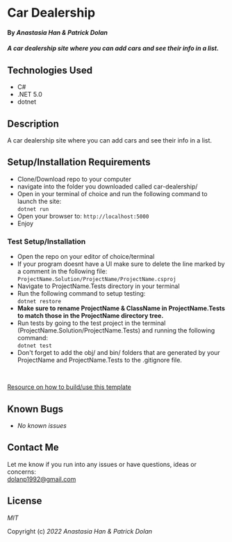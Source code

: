 # Car Dealership

#### By _**Anastasia Han & Patrick Dolan**_

#### _A car dealership site where you can add cars and see their info in a list._

<!-- ## Github Pages Link

[TITLE HERE Github Pages](https://patrick-dolan.github.io/APPLICATIONNAMEHERE/) -->

## Technologies Used

* C#
* .NET 5.0
* dotnet

## Description

A car dealership site where you can add cars and see their info in a list.

## Setup/Installation Requirements

* Clone/Download repo to your computer
* navigate into the folder you downloaded called car-dealership/
* Open in your terminal of choice and run the following command to launch the site: <br><code>dotnet run</code>
* Open your browser to: <code>http://localhost:5000</code> 
* Enjoy

### Test Setup/Installation

* Open the repo on your editor of choice/terminal
* If your program doesnt have a UI make sure to delete the line marked by a comment in the following file:  <code>ProjectName.Solution/ProjectName/ProjectName.csproj</code>
* Navigate to ProjectName.Tests directory in your terminal
* Run the following command to setup testing:  
<code>dotnet restore</code>
* <strong>Make sure to rename ProjectName & ClassName in ProjectName.Tests to match those in the ProjectName directory tree.</strong>  
* Run tests by going to the test project in the terminal (ProjectName.Solution/ProjectName.Tests) and running the following command:  
<code>dotnet test</code>  
* Don't forget to add the obj/ and bin/ folders that are generated by your ProjectName and ProjectName.Tests to the .gitignore file.
<br>

[Resource on how to build/use this template](https://www.learnhowtoprogram.com/c-and-net-part-time/test-driven-development-with-c/mstest-configuration-quick-reference)
## Known Bugs

* _No known issues_

## Contact Me

Let me know if you run into any issues or have questions, ideas or concerns:  
dolanp1992@gmail.com

## License

_MIT_

Copyright (c) _2022_ _Anastasia Han & Patrick Dolan_